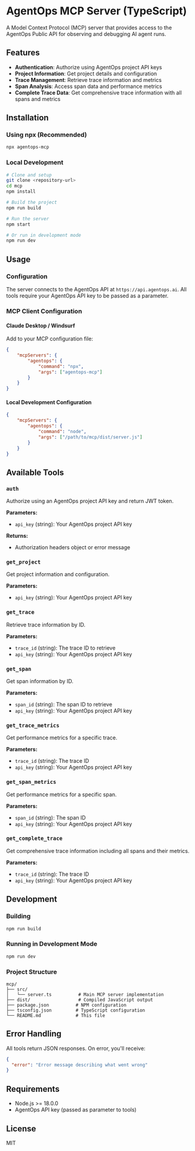 # AgentOps MCP Server (TypeScript)

A Model Context Protocol (MCP) server that provides access to the AgentOps Public API for observing and debugging AI agent runs.

## Features

- **Authentication**: Authorize using AgentOps project API keys
- **Project Information**: Get project details and configuration
- **Trace Management**: Retrieve trace information and metrics
- **Span Analysis**: Access span data and performance metrics
- **Complete Trace Data**: Get comprehensive trace information with all spans and metrics

## Installation

### Using npx (Recommended)

```bash
npx agentops-mcp
```

### Local Development

```bash
# Clone and setup
git clone <repository-url>
cd mcp
npm install

# Build the project
npm run build

# Run the server
npm start

# Or run in development mode
npm run dev
```

## Usage

### Configuration

The server connects to the AgentOps API at `https://api.agentops.ai`. All tools require your AgentOps API key to be passed as a parameter.

### MCP Client Configuration

#### Claude Desktop / Windsurf

Add to your MCP configuration file:

```json
{
    "mcpServers": {
        "agentops": {
            "command": "npx",
            "args": ["agentops-mcp"]
        }
    }
}
```

#### Local Development Configuration

```json
{
    "mcpServers": {
        "agentops": {
            "command": "node",
            "args": ["/path/to/mcp/dist/server.js"]
        }
    }
}
```

## Available Tools

### `auth`
Authorize using an AgentOps project API key and return JWT token.

**Parameters:**
- `api_key` (string): Your AgentOps project API key

**Returns:**
- Authorization headers object or error message

### `get_project`
Get project information and configuration.

**Parameters:**
- `api_key` (string): Your AgentOps project API key

### `get_trace`
Retrieve trace information by ID.

**Parameters:**
- `trace_id` (string): The trace ID to retrieve
- `api_key` (string): Your AgentOps project API key

### `get_span`
Get span information by ID.

**Parameters:**
- `span_id` (string): The span ID to retrieve
- `api_key` (string): Your AgentOps project API key

### `get_trace_metrics`
Get performance metrics for a specific trace.

**Parameters:**
- `trace_id` (string): The trace ID
- `api_key` (string): Your AgentOps project API key

### `get_span_metrics`
Get performance metrics for a specific span.

**Parameters:**
- `span_id` (string): The span ID
- `api_key` (string): Your AgentOps project API key

### `get_complete_trace`
Get comprehensive trace information including all spans and their metrics.

**Parameters:**
- `trace_id` (string): The trace ID
- `api_key` (string): Your AgentOps project API key

## Development

### Building

```bash
npm run build
```

### Running in Development Mode

```bash
npm run dev
```

### Project Structure

```
mcp/
├── src/
│   └── server.ts          # Main MCP server implementation
├── dist/                  # Compiled JavaScript output
├── package.json          # NPM configuration
├── tsconfig.json         # TypeScript configuration
└── README.md             # This file
```

## Error Handling

All tools return JSON responses. On error, you'll receive:

```json
{
  "error": "Error message describing what went wrong"
}
```

## Requirements

- Node.js >= 18.0.0
- AgentOps API key (passed as parameter to tools)

## License

MIT
